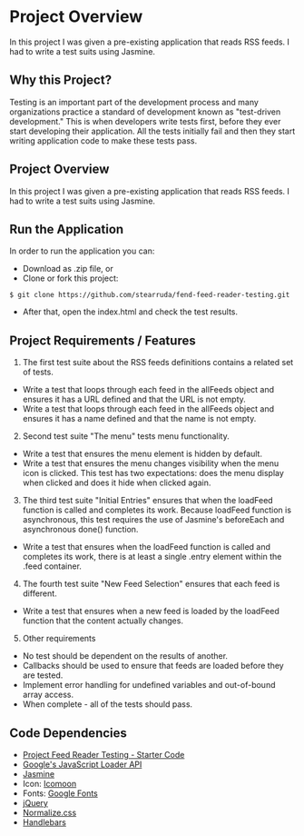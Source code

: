 # Project Overview

In this project I was given a pre-existing application that reads RSS feeds. I had to write a test suits using Jasmine.

## Why this Project?

Testing is an important part of the development process and many organizations practice a standard of development known as "test-driven development." This is when developers write tests first, before they ever start developing their application. All the tests initially fail and then they start writing application code to make these tests pass.

## Project Overview

In this project I was given a pre-existing application that reads RSS feeds. I had to write a test suits using Jasmine.


## Run the Application

In order to run the application you can:
* Download as .zip file, or
* Clone or fork this project:

`$ git clone https://github.com/stearruda/fend-feed-reader-testing.git`

* After that, open the index.html and check the test results.

## Project Requirements / Features

1. The first test suite about the RSS feeds definitions contains a related set of tests.
  * Write a test that loops through each feed in the allFeeds object and ensures it has a URL defined and that the URL is not empty.
  * Write a test that loops through each feed in the allFeeds object and ensures it has a name defined and that the name is not empty.
2. Second test suite "The menu" tests menu functionality.
  * Write a test that ensures the menu element is hidden by default.
  * Write a test that ensures the menu changes visibility when the menu icon is clicked. This test has two expectations: does the menu display when clicked and does it hide when clicked again.
3. The third test suite "Initial Entries" ensures that when the loadFeed function is called and completes its work. Because loadFeed function is asynchronous, this test requires the use of Jasmine's beforeEach and asynchronous done() function.
  * Write a test that ensures when the loadFeed function is called and completes its work, there is at least a single .entry element within the .feed container.
4.  The fourth test suite "New Feed Selection" ensures that each feed is different.
  * Write a test that ensures when a new feed is loaded by the loadFeed function that the content actually changes.
5. Other requirements
  * No test should be dependent on the results of another.
  * Callbacks should be used to ensure that feeds are loaded before they are tested.
  * Implement error handling for undefined variables and out-of-bound array access.
  * When complete - all of the tests should pass.


## Code Dependencies
* [Project Feed Reader Testing - Starter Code](https://github.com/udacity/frontend-nanodegree-feedreader)
* [Google's JavaScript Loader API](https://www.google.com/jsapi)
* [Jasmine](https://jasmine.github.io/)
* Icon: [Icomoon](https://icomoon.io/)
* Fonts: [Google Fonts](https://fonts.google.com/)
* [jQuery](https://jquery.com/)
* [Normalize.css](https://necolas.github.io/normalize.css/)
* [Handlebars](https://handlebarsjs.com/)

